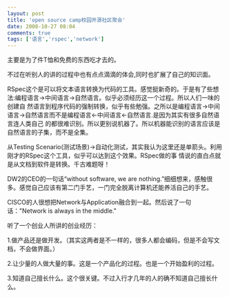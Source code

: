 ```yaml
---
layout: post
title: 'open source camp校园开源社区聚会'
date: 2008-10-27 08:04
comments: true
tags: ['语言','rspec','network']
---
```


主要是为了件T恤和免费的东西吃才去的。

不过在听别人的讲的过程中也有点点滴滴的体会,同时也扩展了自己的知识面。

RSpec这个是可以将文本语言转换为代码的工具。感觉挺新奇的。于是有了些想法:编程语言->中间语言->自然语言。似乎必须经历这一个过程。所以人们一味的创建自
然语言到程序代码的强制转换，似乎有些勉强。之所以是编程语言->中间语言->自然语言而不是编程语言<-中间语言<-自然语言.是因为其实有很多自然语言连人类自己
的都很难识别。所以更别说机器了。所以机器能识别的语言应该是自然语言的子集，而不是全集。

从Testing Scenario(测试场景)->自动化测试，其实我认为这里还是单箭头。利用刚才的RSpec这个工具，似乎可以达到这个效果。RSpec做的事
情说的直白点就是从文档到软件是转换。千古难题呀！

DW2的CEO的一句话“without software, we are
nothing.”细细想来，感触很多。感觉自己应该有第二门手艺，一门完全脱离计算机还能养活自己的手艺。

CISCO的人很想把Network与Application融合到一起。然后说了一句话："Network is always in the middle."

听了一个创业人所讲的创业经历：

1.做产品还是做开发。（其实这两者是不一样的，很多人都会编码，但是不会写文档，不会做界面。）

2.让少量的人做大量的事。这是一个产品化的过程。也是一个开始盈利的过程。

3.知道自己擅长什么。这个很关键。不过入行才几年的人的确不知道自己擅长什么。

